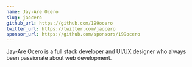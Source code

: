 ```yaml
---
name: Jay-Are Ocero
slug: jaocero
github_url: https://github.com/199ocero
twitter_url: https://twitter.com/jaocero
sponsor_url: https://github.com/sponsors/199ocero
---
```


Jay-Are Ocero is a full stack developer and UI/UX designer who always been passionate about web development.
